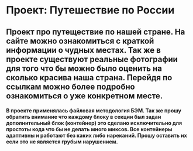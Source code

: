 # Проект: Путешествие по России

## Проект про путеществие по нашей стране. На сайте можно ознакомиться с краткой информации о чудных местах. Так же в проекте существуют реальные фотографии для того что бы можно было оценить на сколько красива наша страна. Перейдя по ссылкам можно более подробно ознакомиться о уже конкретном месте. 

#### В проекте применялась файловая методология БЭМ. Так же прошу обратить внимание что каждому блоку в секции был задан дополнительный блок (контейнер) это сделано исключительно для простоты кода что бы не делать много миксов. Все контейнеры адаптивны и работают без каких либо нареканий. Прошу оставить их если это не является грубым нарушением. 

